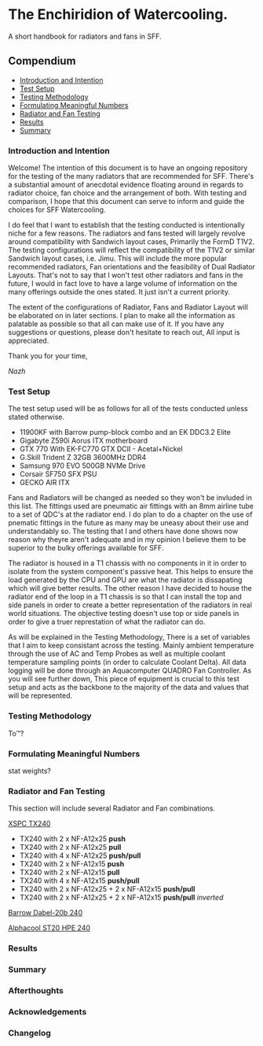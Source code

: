 # The Enchiridion of Watercooling.
A short handbook for radiators and fans in SFF.

## Compendium

- [Introduction and Intention](#introduction-and-intention)
- [Test Setup](#test-setup)
- [Testing Methodology](#testing-methodology)
- [Formulating Meaningful Numbers](#formulating-meaningful-numbers)
- [Radiator and Fan Testing](#radiator-and-fan-testing)
- [Results](#results)
- [Summary](#summary)

### Introduction and Intention

Welcome! The intention of this document is to have an ongoing repository for the testing of the many radiators that are recommended for SFF. There's a substantial amount of anecdotal evidence floating around in regards to radiator choice, fan choice and the arrangement of both. With testing and comparison, I hope that this document can serve to inform and guide the choices for SFF Watercooling.

I do feel that I want to establish that the testing conducted is intentionally niche for a few reasons. The radiators and fans tested will largely revolve around compatibility with Sandwich layout cases, Primarily the FormD T1V2. The testing configurations will reflect the compatibility of the T1V2 or similar Sandwich layout cases, i.e. Jimu. This will include the more popular recommended radiators, Fan orientations and the feasibility of Dual Radiator Layouts. That's not to say that I won't test other radiators and fans in the future, I would in fact love to have a large volume of information on the many offerings outside the ones stated. It just isn't a current priority.

The extent of the configurations of Radiator, Fans and Radiator Layout will be elaborated on in later sections. I plan to make all the information as palatable as possible so that all can make use of it. If you have any suggestions or questions, please don't hesitate to reach out, All input is appreciated.

Thank you for your time,

*Nazh*

### Test Setup

The test setup used will be as follows for all of the tests conducted unless stated otherwise.

- 11900KF with Barrow pump-block combo and an EK DDC3.2 Elite
- Gigabyte Z590i Aorus ITX motherboard
- GTX 770 With EK-FC770 GTX DCII - Acetal+Nickel
- G.Skill Trident Z 32GB 3600MHz DDR4 
- Samsung 970 EVO 500GB NVMe Drive
- Corsair SF750 SFX PSU
- GECKO AIR ITX

Fans and Radiators will be changed as needed so they won't be invluded in this list. The fittings used are pneumatic air fittings with an 8mm airline tube to a set of QDC's at the radiator end. I do plan to do a chapter on the use of pnematic fittings in the future as many may be uneasy about their use and understandably so. The testing that I and others have done shows now reason why theyre aren't adequate and in my opinion I believe them to be superior to the bulky offerings available for SFF. 

The radiator is housed in a T1 chassis with no components in it in order to isolate from the system component's passive heat. This helps to ensure the load generated by the CPU and GPU are what the radiator is dissapating which will give better results. The other reason I have decided to house the radiator end of the loop in a T1 chassis is so that I can install the top and side panels in order to create a better representation of the radiators in real world situations. The objective testing doesn't use top or side panels in order to give a truer represtation of what the radiator can do.

As will be explained in the Testing Methodology, There is a set of variables that I aim to keep consistant across the testing. Mainly ambient temperature through the use of AC and Temp Probes as well as multiple coolant temperature sampling points (in order to calculate Coolant Delta). All data logging will be done through an Aquacomputer QUADRO Fan Controller. As you will see further down, This piece of equipment is crucial to this test setup and acts as the backbone to the majority of the data and values that will be represented. 

### Testing Methodology

To™?

### Formulating Meaningful Numbers

stat weights?

### Radiator and Fan Testing

This section will include several Radiator and Fan combinations.

[XSPC TX240](https://www.xs-pc.com/radiators-tx-series/tx240-ultrathin-radiator)

- TX240 with 2 x NF-A12x25 **push**
- TX240 with 2 x NF-A12x25 **pull**
- TX240 with 4 x NF-A12x25 **push/pull**
- TX240 with 2 x NF-A12x15 **push**
- TX240 with 2 x NF-A12x15 **pull**
- TX240 with 4 x NF-A12x15 **push/pull**
- TX240 with 2 x NF-A12x25 + 2 x NF-A12x15 **push/pull**
- TX240 with 2 x NF-A12x25 + 2 x NF-A12x15 **push/pull** *inverted*

[Barrow Dabel-20b 240](http://www.barrowint.com/product/lengpai/BARROWlingpai/1758.html)

[Alphacool ST20 HPE 240](https://www.au.aquatuning.com/water-cooling/radiators/radiators-active/240mm/28994/alphacool-nexxxos-st20-hpe-full-copper-240mm-radiator?c=25261)

### Results

### Summary

### Afterthoughts

### Acknowledgements

### Changelog



